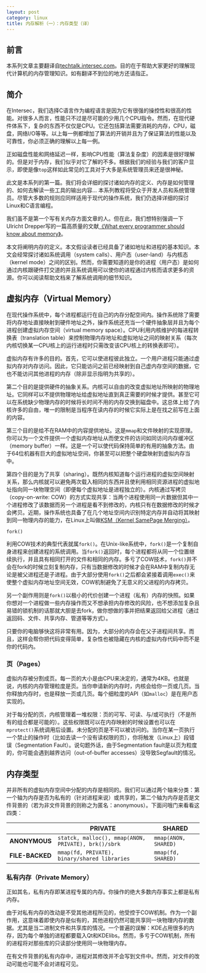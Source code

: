 ```yaml
---
layout: post
category: linux
title: 内存解析（一）：内存类型（译）
---
```


## 前言
本系列文章主要翻译自[techtalk.intersec.com](https://techtalk.intersec.com/2013/07/memory-part-1-memory-types/)。目的在于帮助大家更好的理解现代计算机的内存管理知识。如有翻译不到位的地方还请指正。

## 简介
在Intersec，我们选择C语言作为编程语言是因为它有很强的操控性和很高的性能。对很多人而言，性能只不过是尽可能的少用几个CPU指令。然而，在现代硬件体系下，复杂的东西不仅仅是CPU。它还包括算法需要消耗的内存，CPU，磁盘，网络I/O等等。以上每一例都增加了算法的开销并且为了保证算法的性能以及可靠性，你必须正确的理解以上每一例。

正如磁盘性能和网络延迟一样，影响CPU性能（算法复杂度）的因素是很好理解的。但是对于内存，我们似乎对它了解的不多。根据我们的经验与我们的客户显示，即使是像`top`这样如此常见的工具对于大多是系统管理员来还是很神秘。

此文是本系列的第一篇。我们将会详细的探讨诸如内存的定义、内存是如何管理的、如何去解读一些工具的输出内容... 本系列教程将受众于开发人员和系统管理员。尽管大多数的规则应同样适用于现代的操作系统，我们仍选择详细的探讨Linux和C语言编程。

我们虽不是第一个写有关内存方面文章的人。但在此，我们想特别强调一下Ulricht Drepper写的一篇高质量的文献[《What every programmer should know about memory》](http://www.akkadia.org/drepper/cpumemory.pdf)。

本文将阐明内存的定义。本文假设读者已经具备了诸如地址和进程的基本知识。本文会经常探讨诸如系统调用（system calls）、用户态（user-land）与内核态（kernel mode）之间的区别。然而，你需要知道的是你的进程（用户态）是如何通过内核跟硬件打交道的并且系统调用可以使你的进程通过内核而请求更多的资源。你可以阅读帮助文档来了解系统调用的细节知识。

## 虚拟内存（Virtual Memory）
在现代操作系统中，每个进程都运行在自己的内存分配空间内。操作系统除了需要将内存地址直接映射到硬件地址之外，操作系统还充当一个硬件抽象层并且为每个进程创建虚拟内存空间（virtual memory space）。CPU利用内核维护的每进程转换表（translation table）来控制物理内存地址和虚拟地址之间的映射关系（每次内核切换某一CPU核上的运行进程时只需改变该CPU核上的转换表即可）。

虚拟内存有许多的目的。首先，它可以使进程彼此独立。一个用户进程只能通过虚拟内存对内存访问。因此，它只能访问之前已经映射到自己虚内存空间的数据，它也不能访问其他进程的内存（除非显示指明为共享的）。

第二个目的是提供硬件的抽象关系。内核可以自由的改变虚拟地址所映射的物理地址。它同样可以不提供物理地址给虚拟地址直到真正需要的时候才提供。甚至它可以在系统缺少物理内存的时候将长时间不用的内存交换到磁盘中。这总体上给了内核许多的自由，唯一的限制是当程序在读内存的时候它实际上是在找之前写在上面的内容。

第三个目的是给不在RAM中的内容提供地址。这是`mmap`和文件映射的实现原理。你可以为一个文件提供一个虚拟内存地址从而使文件的访问如同访问内存缓冲区（memory buffer）一样。这是一个可以使代码保持简单的有用的抽象方法。由于64位机器有巨大的虚拟地址空间，你甚至可以把整个硬盘映射到虚拟内存当中。

第四个目的是为了共享（sharing）。既然内核知道每个运行进程的虚拟空间映射关系，那么内核就可以避免两次载入相同的东西并且使利用相同资源进程的虚拟地址指向同一块物理空间（即便每个虚拟地址是进程独立的）。内核通过写拷贝（copy-on-write: COW）的方式实现共享：当两个进程使用同一片数据但其中一个进程修改了该数据而另一个进程是看不到修改的，内核只有在数据修改的时候才会拷贝。近期，操作系统也具备了在几个地址空间内识别特定内存并自动将其映射到同一物理内存的能力，在Linux上叫做[KSM（Kernel SamePage Merging）](http://en.wikipedia.org/wiki/Kernel_SamePage_Merging_(KSM))。

    fork()

利用COW技术的典型代表就属`fork()`。在Unix-like系统中，`fork()`是一个复制自身进程来创建进程的系统调用。当`fork()`返回时，每个进程都将从同一个位置继续执行，并且具有相同打开的文件和相同的内存。多亏了COW技术，`fork()`并不会在fork的时候立刻复制内存，只有当数据修改的时候才会在RAM中复制内存无论是被父进程还是子进程。由于大部分使用`fork()`之后都会紧接着调用`exec()`来使整个虚拟内存地址空间无效，COW机制避免了无意义的父进程的内存拷贝。

另一个副作用则是`fork()`以极小的代价创建一个进程（私有）内存的快照。如果你想对一个进程做一些内存操作而又不想承担内存修改的风险，也不想添加复杂且易错的锁机制的话那就大胆是去fork，做你想做的事并把结果返回给父进程（通过返回码、文件、共享内存、管道等等方式）。

只要你的电脑够快这将非常有用。因为，大部分的内存会在父子进程间共享。而且，这样会帮你把代码变得简单，复杂性也被隐藏在内核的虚拟内存代码中而不是你的代码内。

### 页（Pages）
虚拟内存被分割成页。每一页的大小是由CPU来决定的，通常为4KB。也就是说，内核的内存管理粒度是页。当你申请新的内存时，内核会给你一页或几页。当你释放内存时，也是释放一页或几页。每个细粒度的API（如`malloc`）是在用户态实现的。

对于每分配的页，内核管理着一堆权限：页的可写、可读、与/或可执行（不是所有的组合都是可能的）。这些权限既可以在内存映射的时候设置也可以在`mprotect()`系统调用后设置。未分配的页是不可以被访问的。当你在某一页执行一个禁止的操作时（比如去读一个没有读权限的页），你将触发（Linux上）段错误（Segmentation Fault）。说句题外话，由于Segmentation fault是以页为粒度的，你可能会遇到越界访问（out-of-buffer accesses）没导致Segfault的情况。

## 内存类型
并非所有的虚拟内存空间中分配的内存是相同的。我们可以通过两个轴来分类：第一个轴为内存是否为私有的（针对进程来说）或共享的，第二个轴为内存是否是文件背景的（若为非文件背景的则称之为匿名：anonymous）。下面问哦门来看看这四类：

|                 | PRIVATE | SHARED |
|-----------------|---------|--------|
|  **ANONYMOUS**  | `statck, malloc(), mmap(ANON, PRIVATE), brk()/sbrk` | `mmap(ANON, SHARED)` |
| **FILE-BACKED** | `mmap(fd, PRIVATE), binary/shared libraries` | `mmap(fd, SHARED)` |

### 私有内存（Private Memory）
正如其名，私有内存即某进程专属的内存。你操作的绝大多数内存事实上都是私有内存。

由于对私有内存的改动是不受其他进程所见的，他受控于COW机制。作为一个副作用，这意味着即使内存是似有的，其他进程仍然可能共享同一块物理内存的数据。尤其是当二进制文件和共享库的情况。一个普遍的误解：KDE占用很多的内存，因为每个单独的进程都要载入Qt和KDElibs。然而，多亏于COW机制，所有的进程将对那些库的只读部分使用同一块物理内存。

在有文件背景的私有内存中，进程对其修改并不会写到文件中。然而，对文件的改动可能也可能不会对进程可见。
